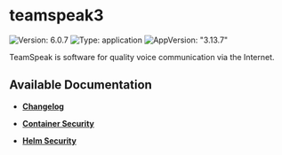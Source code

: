 # teamspeak3

![Version: 6.0.7](https://img.shields.io/badge/Version-6.0.7-informational?style=flat-square) ![Type: application](https://img.shields.io/badge/Type-application-informational?style=flat-square) ![AppVersion: "3.13.7"](https://img.shields.io/badge/AppVersion-"3.13.7"-informational?style=flat-square)

TeamSpeak is software for quality voice communication via the Internet.

## Available Documentation

- [**Changelog**](CHANGELOG)

- [**Container Security**](container-security)

- [**Helm Security**](helm-security)

